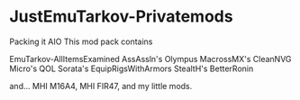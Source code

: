 # JustEmuTarkov-Privatemods
Packing it AIO
This mod pack contains

EmuTarkov-AllItemsExamined
AssAssln's Olympus
MacrossMX's CleanNVG
Micro's QOL
Sorata's EquipRigsWithArmors
StealtH's BetterRonin

and... MHI M16A4, MHI FIR47, and my little mods.
